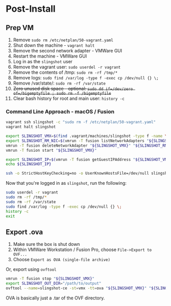 # Post-Install

## Prep VM

1. Remove `sudo rm /etc/netplan/50-vagrant.yaml`
1. Shut down the machine - `vagrant halt`
1. Remove the second network adapter - VMWare GUI
1. Restart the machine - VMWare GUI
1. Log in as the `slingshot` user
1. Remove the vagrant user: `sudo userdel -r vagrant`
1. Remove the contents of /tmp: `sudo rm -rf /tmp/*`
1. Remove logs: `sudo find /var/log -type f -exec cp /dev/null {} \;`
1. Remove /var/state/: `sudo rm -rf /var/state`
1. ~~Zero unused disk space - optional: `sudo dd if=/dev/zero of=/bigemptyfile ; sudo rm -f /bigemptyfile`~~
1. Clear bash history for root and main user: `history -c`

### Command Line Approach - macOS / Fusion

```bash
vagrant ssh slingshot -c "sudo rm -f /etc/netplan/50-vagrant.yaml"
vagrant halt slingshot

export SLINGSHOT_VMX=$(find .vagrant/machines/slingshot -type f -name \*vmx | head -1)
export SLINGSHOT_RM_NIC=$(vmrun -T fusion listNetworkAdapters "${SLINGSHOT_VMX}" | grep bridged | awk '{print $1}')
vmrun -T fusion deleteNetworkAdapter "${SLINGSHOT_VMX}" "${SLINGSHOT_RM_NIC}"
vmrun -T fusion start "${SLINGSHOT_VMX}"

export SLINGSHOT_IP=$(vmrun -T fusion getGuestIPAddress "${SLINGSHOT_VMX}" -wait)
echo ${SLINGSHOT_IP}

ssh -o StrictHostKeyChecking=no -o UserKnownHostsFile=/dev/null slingshot@${SLINGSHOT_IP}
```

Now that you're logged in as `slingshot`, run the following:

```bash
sudo userdel -r vagrant
sudo rm -rf /tmp/*
sudo rm -rf /var/state
sudo find /var/log -type f -exec cp /dev/null {} \;
history -c
exit
```

## Export .ova

1. Make sure the box is shut down
2. Within VMWare Workstation / Fusion Pro, choose `File->Export to OVF...`
3. Choose `Export as OVA (single-file archive)`

Or, export using `ovftool`

```bash
vmrun -T fusion stop "${SLINGSHOT_VMX}"
export SLINGSHOT_OUT_DIR="/path/to/output"
ovftool --name=slingshot-ce -st=vmx -tt=ova "${SLINGSHOT_VMX}" "${SLINGSHOT_OUT_DIR}"/slingshot-$(date -u +%Y%m%d).ova
```

OVA is basically just a .tar of the OVF directory.
